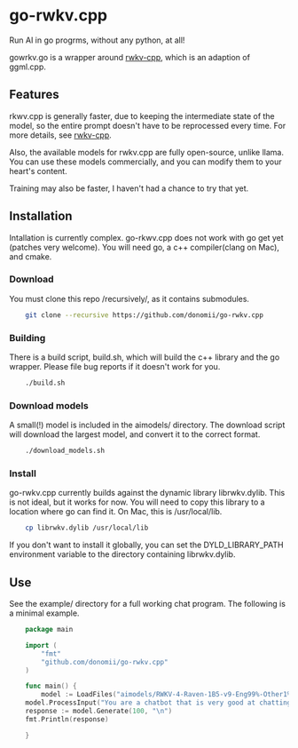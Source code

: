 # go-rwkv.cpp
Run AI in go progrms, without any python, at all!

gowrkv.go is a wrapper around [rwkv-cpp](https://github.com/saharNooby/rwkv.cpp), which is an adaption of ggml.cpp.

## Features

rkwv.cpp is generally faster, due to keeping the intermediate state of the model, so the entire prompt doesn't have to be reprocessed every time.  For more details, see [rwkv-cpp](https://github.com/saharNooby/rwkv.cpp).

Also, the available models for rwkv.cpp are fully open-source, unlike llama.  You can use these models commercially, and you can modify them to your heart's content.

Training may also be faster, I haven't had a chance to try that yet.

## Installation

Intallation is currently complex.  go-rkwv.cpp does not work with go get yet (patches very welcome).  You will need go, a c++ compiler(clang on Mac), and cmake.

### Download

You must clone this repo /recursively/, as it contains submodules.

```bash
    git clone --recursive https://github.com/donomii/go-rwkv.cpp
```

### Building

There is a build script, build.sh, which will build the c++ library and the go wrapper. Please file bug reports if it doesn't work for you.

```bash
    ./build.sh
```

### Download models

A small(!) model is included in the aimodels/ directory.  The download script will download the largest model, and convert it to the correct format.

```bash
    ./download_models.sh
```

### Install

go-rwkv.cpp currently builds against the dynamic library librwkv.dylib.  This is not ideal, but it works for now.  You will need to copy this library to a location where go can find it.  On Mac, this is /usr/local/lib.

```bash
    cp librwkv.dylib /usr/local/lib
```

If you don't want to install it globally, you can set the DYLD_LIBRARY_PATH environment variable to the directory containing librwkv.dylib.

## Use

See the example/ directory for a full working chat program. The following is a minimal example.

```go
    package main

    import (
        "fmt"
        "github.com/donomii/go-rwkv.cpp"
    )

    func main() {
        model := LoadFiles("aimodels/RWKV-4-Raven-1B5-v9-Eng99%-Other1%-20230411-ctx4096_quant4.bin", "rwkv.cpp/rwkv/20B_tokenizer.json", 8)
    model.ProcessInput("You are a chatbot that is very good at chatting.  blah blah blah")
    response := model.Generate(100, "\n")
    fmt.Println(response)

    }
```